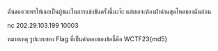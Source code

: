 ฉันขออวยพรให้เธอเป็นผู้ชนะในการแข่งขันครั้งนี้นะจ๊ะ แต่เธอจะต้องฝ่าด่านสุดโหดของฉันก่อน

nc 202.29.103.199 10003

หมายเหตุ รูปแบบของ Flag ที่เป็นคำตอบของข้อนี้คือ WCTF23{md5}
